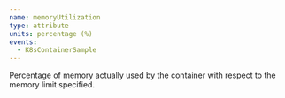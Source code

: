```yaml
---
name: memoryUtilization
type: attribute
units: percentage (%)
events:
  - K8sContainerSample
---
```


Percentage of memory actually used by the container with respect to the memory limit specified.